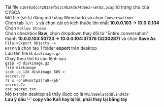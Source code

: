 Tải file <code>c18493dcc4281aef5d3c4b24d674d8e3-net02.pcap</code> từ trang chủ của CYSCA<br/>
Mở file (sẽ tự động mở bằng Wireshark) và chọn <code>Conversations</code><br/>
Chọn tab <code>TCP: 5</code> và chọn cái có kích thước lớn nhất <strong>10.0.0.103 -> 10.0.0.104</strong><br/>
Chọn <code>Follow Stream</code><br/>
Chọn checkbox <strong>Raw</strong>, chọn dropdown thay đổi từ "Entire conversation" thành <strong>10.0.0.103:50723 -> 10.0.0.104:37376 (3230287)</strong> và chọn <strong>Save As</strong><br/>
<code>File->Export Objects -> HTTP</code> và chọn tạo 1 folder <strong>export</strong> trên desktop<br/>
Lưu tên file là <code>diskimage.gz</code><br/>
Chạy theo thứ tự các lệnh sau<br/>
<code>gzip -d diskimage.gz</code><br/>
<code>file diskimage</code><br/>
<code>icat -o 128 diskimage 589 > secret.7z</code><br/>
<code>7z x -p'nRkmrtp2("u8~/ph' secret.7z</code><br/>
<code>cat secret.txt</code><br/>
Mở txt trên desktop sẽ thấy được cờ là <code>WhiteBelatedBlind439</code><br/>
<strong> Lưu ý dấu '-' copy vào Kali hay bị lỗi, phải thay lại bằng tay</strong>
